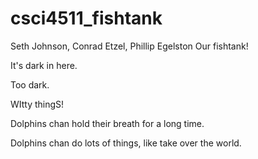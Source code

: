 csci4511_fishtank
=================
Seth Johnson, Conrad Etzel, Phillip Egelston
Our fishtank!

It's dark in here.

Too dark.

WItty thingS!

Dolphins chan hold their breath for a long time.


Dolphins chan do lots of things, like take over the world.